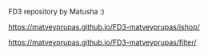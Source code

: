 FD3 repository by Matusha :)

https://matveyprupas.github.io/FD3-matveyprupas/ishop/

https://matveyprupas.github.io/FD3-matveyprupas/filter/

